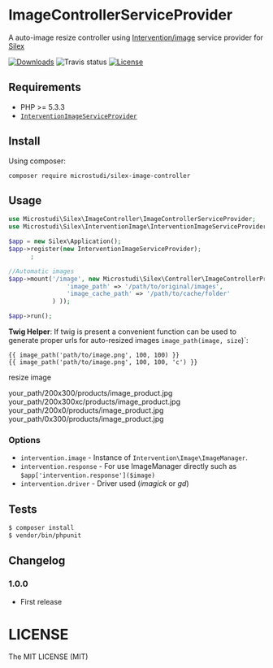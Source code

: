 # ImageControllerServiceProvider

A auto-image resize controller using [Intervention/image](http://image.intervention.io/) service provider for [Silex](http://silex.sensiolabs.org)

[![Downloads](https://img.shields.io/packagist/dt/microstudi/silex-image-controller.svg?style=flat-square)](https://packagist.org/packages/microstudi/silex-image-controller)
![Travis status](https://travis-ci.org/microstudi/silex-image-controller.svg?branch=master)
[![License](https://img.shields.io/packagist/l/microstudi/silex-image-controller.svg?style=flat-square)](http://opensource.org/licenses/MIT)

## Requirements

- PHP >= 5.3.3
- [`InterventionImageServiceProvider`](https://github.com/microstudi/silex-intervention-image)

## Install

Using composer:

```
composer require microstudi/silex-image-controller
```

## Usage

```php
use Microstudi\Silex\ImageController\ImageControllerServiceProvider;
use Microstudi\Silex\InterventionImage\InterventionImageServiceProvider;

$app = new Silex\Application();
$app->register(new InterventionImageServiceProvider);
      ;

//Automatic images
$app->mount('/image', new Microstudi\Silex\Controller\ImageControllerProvider(array(
                'image_path' => '/path/to/original/images',
                'image_cache_path' => '/path/to/cache/folder'
            ) ));

$app->run();
```

**Twig Helper**: If twig is present a convenient function can be used to generate proper urls for auto-resized images `image_path(image, size`)`:

```twig
{{ image_path('path/to/image.png', 100, 100) }}
{{ image_path('path/to/image.png', 100, 100, 'c') }}
```

resize image

your_path/200x300/products/image_product.jpg
your_path/200x300xc/products/image_product.jpg
your_path/200x0/products/image_product.jpg
your_path/0x300/products/image_product.jpg

### Options

- `intervention.image` - Instance of `Intervention\Image\ImageManager`.
- `intervention.response` - For use ImageManager directly such as `$app['intervention.response']($image)`
- `intervention.driver` -  Driver used (*imagick* or *gd*)


## Tests

```bash
$ composer install
$ vendor/bin/phpunit
```


## Changelog

### 1.0.0

- First release

# LICENSE

The MIT LICENSE (MIT)
